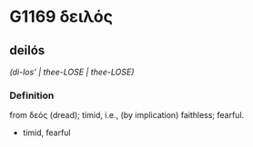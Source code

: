# G1169 δειλός

## deilós

_(di-los' | thee-LOSE | thee-LOSE)_

### Definition

from δεός (dread); timid, i.e., (by implication) faithless; fearful.

- timid, fearful

